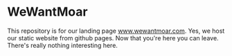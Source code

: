 # WeWantMoar

This repository is for our landing page www.wewantmoar.com. Yes, we host our static website from github pages.
Now that you're here you can leave. There's really nothing interesting here.
